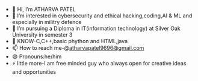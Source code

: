 - 👋 Hi, I’m ATHARVA PATEL
- 👀 I’m interested in cybersecurity and ethical hacking,coding,AI & ML and especially in militry defence
- 🌱 I’m  pursuing a Diploma in IT(information technology) at Silver Oak University in semester 3  
- 💞️ KNOW-C,C++,basic phython and HTML,java 
- 📫 How to reach me-@atharvapatel9696@gmail.com
- 😄 Pronouns:he/him
- ⚡ little more-I am free minded guy who always open for creative ideas and opportunities
